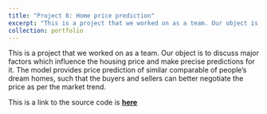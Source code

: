 ```yaml
---
title: "Project 8: Home price prediction"
excerpt: "This is a project that we worked on as a team. Our object is to discuss major factors which influence the housing price and make precise predictions for it. The model provides price prediction of similar comparable of people’s dream homes, such that the buyers and sellers can better negotiate the price as per the market trend."
collection: portfolio
---
```


This is a project that we worked on as a team. Our object is to discuss major factors which influence the housing price and make precise predictions for it. The model provides price prediction of similar comparable of people’s dream homes, such that the buyers and sellers can better negotiate the price as per the market trend.

This is a link to the source code is [**here**](https://github.com/samantoz/bu_dsc/tree/master/notebooks/DSC630)
